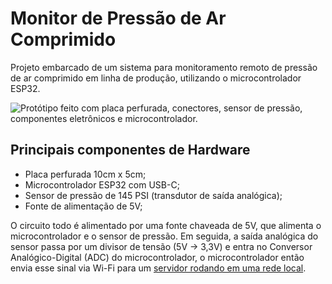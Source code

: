 # Monitor de Pressão de Ar Comprimido

Projeto embarcado de um sistema para monitoramento remoto de pressão de ar comprimido em linha de produção, utilizando o microcontrolador ESP32.

![Protótipo feito com placa perfurada, conectores, sensor de pressão, componentes eletrônicos e microcontrolador.](./static/IMG_2096.JPEG "Protótipo da placa do projeto")

## Principais componentes de Hardware
- Placa perfurada 10cm x 5cm;
- Microcontrolador ESP32 com USB-C;
- Sensor de pressão de 145 PSI (transdutor de saída analógica);
- Fonte de alimentação de 5V;

O circuito todo é alimentado por uma fonte chaveada de 5V, que alimenta o microcontrolador e o sensor de pressão. Em seguida, a saída analógica do sensor passa por um divisor de tensão (5V → 3,3V) e entra no Conversor Analógico-Digital (ADC) do microcontrolador, o microcontrolador então envia esse sinal via Wi-Fi para um [servidor rodando em uma rede local](https://github.com/fiorellilucas/monitor-ar-comprimido-backend).
